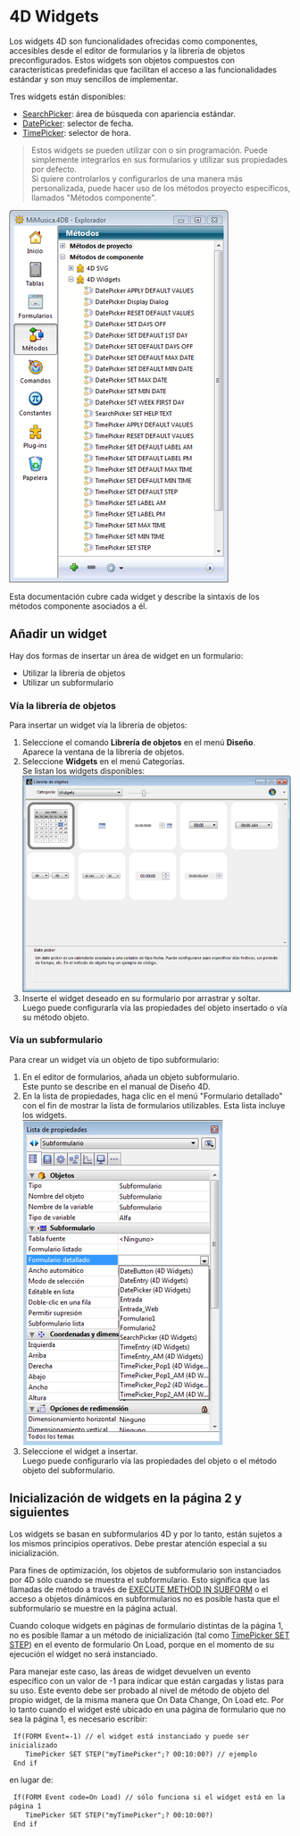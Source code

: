 # 4D Widgets

Los widgets 4D son funcionalidades ofrecidas como componentes, accesibles desde el editor de formularios y la librería de objetos preconfigurados. Estos widgets son objetos compuestos con características predefinidas que facilitan el acceso a las funcionalidades estándar y son muy sencillos de implementar.

Tres widgets están disponibles:

- [SearchPicker](Documentation/SearchPicker.es.md): área de búsqueda con apariencia estándar.
- [DatePicker](Documentation/DatePicker.es.md): selector de fecha.
- [TimePicker](Documentation/TimePicker.es.md): selector de hora.

 > Estos widgets se pueden utilizar con o sin programación. Puede simplemente integrarlos en sus formularios y utilizar sus propiedades por defecto.
 > <br>Si quiere controlarlos y configurarlos de una manera más personalizada, puede hacer uso de los métodos proyecto específicos, llamados "Métodos componente".

![](Documentation/images/pict307590.es.png)

Esta documentación cubre cada widget y describe la sintaxis de los métodos componente asociados a él.

## Añadir un widget

Hay dos formas de insertar un área de widget en un formulario:

- Utilizar la librería de objetos
- Utilizar un subformulario

### Vía la librería de objetos

Para insertar un widget vía la librería de objetos:

1. Seleccione el comando **Librería de objetos** en el menú **Diseño**.  
    Aparece la ventana de la librería de objetos.
2. Seleccione **Widgets** en el menú Categorías.  
    Se listan los widgets disponibles:  
    ![](Documentation/images/pict307739.es.png)
3. Inserte el widget deseado en su formulario por arrastrar y soltar.  
    Luego puede configurarla vía las propiedades del objeto insertado o vía su método objeto.

### Vía un subformulario

Para crear un widget vía un objeto de tipo subformulario:

1. En el editor de formularios, añada un objeto subformulario.  
    Este punto se describe en el manual de Diseño 4D.
2. En la lista de propiedades, haga clic en el menú "Formulario detallado" con el fin de mostrar la lista de formularios utilizables. Esta lista incluye los widgets.  
    ![](Documentation/images/pict307757.es.png)
3. Seleccione el widget a insertar.  
    Luego puede configurarlo vía las propiedades del objeto o el método objeto del subformulario.

## Inicialización de widgets en la página 2 y siguientes

Los widgets se basan en subformularios 4D y por lo tanto, están sujetos a los mismos principios operativos. Debe prestar atención especial a su inicialización.

Para fines de optimización, los objetos de subformulario son instanciados por 4D sólo cuando se muestra el subformulario. Esto significa que las llamadas de método a través de [EXECUTE METHOD IN SUBFORM](https://developer.4d.com/docs/FormObjects/subformOverview/#execute-method-in-subform-command) o el acceso a objetos dinámicos en subformularios no es posible hasta que el subformulario se muestre en la página actual.

Cuando coloque widgets en páginas de formulario distintas de la página 1, no es posible llamar a un método de inicialización (tal como [TimePicker SET STEP](Documentation/Methods/TimePicker%20SET%20STEP.es.md)) en el evento de formulario On Load, porque en el momento de su ejecución el widget no será instanciado.

Para manejar este caso, las áreas de widget devuelven un evento específico con un valor de -1 para indicar que están cargadas y listas para su uso. Este evento debe ser probado al nivel de método de objeto del propio widget, de la misma manera que On Data Change, On Load etc. Por lo tanto cuando el widget esté ubicado en una página de formulario que no sea la página 1, es necesario escribir:

```4d
 If(FORM Event=-1) // el widget está instanciado y puede ser inicializado  
    TimePicker SET STEP("myTimePicker";? 00:10:00?) // ejemplo  
 End if
```

en lugar de:

```4d
 If(FORM Event code=On Load) // sólo funciona si el widget está en la página 1  
    TimePicker SET STEP("myTimePicker";? 00:10:00?)  
 End if
```